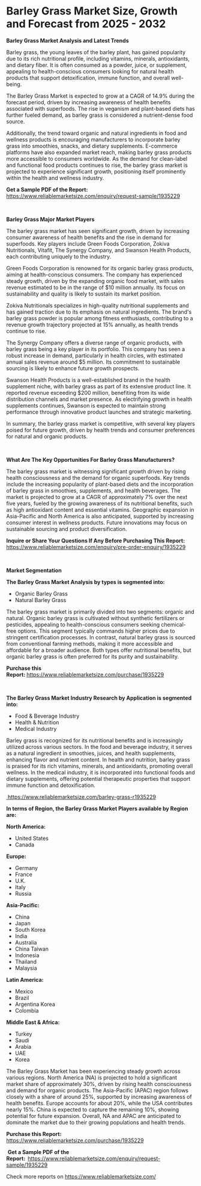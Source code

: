 <p><h1>Barley Grass Market Size, Growth and Forecast from 2025 - 2032</h1></p><p><strong>Barley Grass Market Analysis and Latest Trends</strong></p>
<p><p>Barley grass, the young leaves of the barley plant, has gained popularity due to its rich nutritional profile, including vitamins, minerals, antioxidants, and dietary fiber. It is often consumed as a powder, juice, or supplement, appealing to health-conscious consumers looking for natural health products that support detoxification, immune function, and overall well-being.</p><p>The Barley Grass Market is expected to grow at a CAGR of 14.9% during the forecast period, driven by increasing awareness of health benefits associated with superfoods. The rise in veganism and plant-based diets has further fueled demand, as barley grass is considered a nutrient-dense food source. </p><p>Additionally, the trend toward organic and natural ingredients in food and wellness products is encouraging manufacturers to incorporate barley grass into smoothies, snacks, and dietary supplements. E-commerce platforms have also expanded market reach, making barley grass products more accessible to consumers worldwide. As the demand for clean-label and functional food products continues to rise, the barley grass market is projected to experience significant growth, positioning itself prominently within the health and wellness industry.</p></p>
<p><strong>Get a Sample PDF of the Report:&nbsp;</strong> <a href="https://www.reliablemarketsize.com/enquiry/request-sample/1935229?utm_campaign=3254&utm_medium=2&utm_source=Github&utm_content=ia&utm_term=02042025&utm_id=barley-grass">https://www.reliablemarketsize.com/enquiry/request-sample/1935229</a></p>
<p>&nbsp;</p>
<p><strong>Barley Grass Major Market Players</strong></p>
<p><p>The barley grass market has seen significant growth, driven by increasing consumer awareness of health benefits and the rise in demand for superfoods. Key players include Green Foods Corporation, Zokiva Nutritionals, Vitafit, The Synergy Company, and Swanson Health Products, each contributing uniquely to the industry.</p><p>Green Foods Corporation is renowned for its organic barley grass products, aiming at health-conscious consumers. The company has experienced steady growth, driven by the expanding organic food market, with sales revenue estimated to be in the range of $10 million annually. Its focus on sustainability and quality is likely to sustain its market position.</p><p>Zokiva Nutritionals specializes in high-quality nutritional supplements and has gained traction due to its emphasis on natural ingredients. The brand's barley grass powder is popular among fitness enthusiasts, contributing to a revenue growth trajectory projected at 15% annually, as health trends continue to rise.</p><p>The Synergy Company offers a diverse range of organic products, with barley grass being a key player in its portfolio. This company has seen a robust increase in demand, particularly in health circles, with estimated annual sales revenue around $5 million. Its commitment to sustainable sourcing is likely to enhance future growth prospects.</p><p>Swanson Health Products is a well-established brand in the health supplement niche, with barley grass as part of its extensive product line. It reported revenue exceeding $200 million, benefiting from its wide distribution channels and market presence. As electrifying growth in health supplements continues, Swanson is expected to maintain strong performance through innovative product launches and strategic marketing.</p><p>In summary, the barley grass market is competitive, with several key players poised for future growth, driven by health trends and consumer preferences for natural and organic products.</p></p>
<p>&nbsp;</p>
<p><strong>What Are The Key Opportunities For Barley Grass Manufacturers?</strong></p>
<p><p>The barley grass market is witnessing significant growth driven by rising health consciousness and the demand for organic superfoods. Key trends include the increasing popularity of plant-based diets and the incorporation of barley grass in smoothies, supplements, and health beverages. The market is projected to grow at a CAGR of approximately 7% over the next five years, fueled by the growing awareness of its nutritional benefits, such as high antioxidant content and essential vitamins. Geographic expansion in Asia-Pacific and North America is also anticipated, supported by increasing consumer interest in wellness products. Future innovations may focus on sustainable sourcing and product diversification.</p></p>
<p><strong>Inquire or Share Your Questions If Any Before Purchasing This Report:</strong> <a href="https://www.reliablemarketsize.com/enquiry/pre-order-enquiry/1935229?utm_campaign=3254&utm_medium=2&utm_source=Github&utm_content=ia&utm_term=02042025&utm_id=barley-grass">https://www.reliablemarketsize.com/enquiry/pre-order-enquiry/1935229</a></p>
<p>&nbsp;</p>
<p><strong>Market Segmentation</strong></p>
<p><strong>The Barley Grass Market Analysis by types is segmented into:</strong></p>
<p><ul><li>Organic Barley Grass</li><li>Natural Barley Grass</li></ul></p>
<p><p>The barley grass market is primarily divided into two segments: organic and natural. Organic barley grass is cultivated without synthetic fertilizers or pesticides, appealing to health-conscious consumers seeking chemical-free options. This segment typically commands higher prices due to stringent certification processes. In contrast, natural barley grass is sourced from conventional farming methods, making it more accessible and affordable for a broader audience. Both types offer nutritional benefits, but organic barley grass is often preferred for its purity and sustainability.</p></p>
<p><strong>Purchase this Report:&nbsp;</strong><a href="https://www.reliablemarketsize.com/purchase/1935229?utm_campaign=3254&utm_medium=2&utm_source=Github&utm_content=ia&utm_term=02042025&utm_id=barley-grass">https://www.reliablemarketsize.com/purchase/1935229</a></p>
<p>&nbsp;</p>
<p><strong>The Barley Grass Market Industry Research by Application is segmented into:</strong></p>
<p><ul><li>Food & Beverage Industry</li><li>Health & Nutrition</li><li>Medical Industry</li></ul></p>
<p><p>Barley grass is recognized for its nutritional benefits and is increasingly utilized across various sectors. In the food and beverage industry, it serves as a natural ingredient in smoothies, juices, and health supplements, enhancing flavor and nutrient content. In health and nutrition, barley grass is praised for its rich vitamins, minerals, and antioxidants, promoting overall wellness. In the medical industry, it is incorporated into functional foods and dietary supplements, offering potential therapeutic properties that support immune function and detoxification.</p></p>
<p><a href="https://www.reliablemarketsize.com/barley-grass-r1935229?utm_campaign=3254&utm_medium=2&utm_source=Github&utm_content=ia&utm_term=02042025&utm_id=barley-grass">&nbsp;https://www.reliablemarketsize.com/barley-grass-r1935229</a></p>
<p><strong>In terms of Region, the Barley Grass Market Players available by Region are:</strong></p>
<p>
    <p> <strong> North America: </strong>
        <ul>
            <li>United States</li>
            <li>Canada</li>
        </ul>
        </p> 
    <p> <strong> Europe: </strong>
        <ul>
            <li>Germany</li>
            <li>France</li>
            <li>U.K.</li>
            <li>Italy</li>
            <li>Russia</li>
        </ul>
        </p> 
    <p> <strong> Asia-Pacific: </strong>
        <ul>
            <li>China</li>
            <li>Japan</li>
            <li>South Korea</li>
            <li>India</li>
            <li>Australia</li>
            <li>China Taiwan</li>
            <li>Indonesia</li>
            <li>Thailand</li>
            <li>Malaysia</li>
        </ul>
        </p> 
    <p> <strong> Latin America: </strong>
        <ul>
            <li>Mexico</li>
            <li>Brazil</li>
            <li>Argentina Korea</li>
            <li>Colombia</li>
        </ul>
        </p> 
    <p> <strong> Middle East & Africa: </strong>
        <ul>
            <li>Turkey</li>
            <li>Saudi</li>
            <li>Arabia</li>
            <li>UAE</li>
            <li>Korea</li>
        </ul>
    </p>
    </p>
<p><p>The Barley Grass Market has been experiencing steady growth across various regions. North America (NA) is projected to hold a significant market share of approximately 30%, driven by rising health consciousness and demand for organic products. The Asia-Pacific (APAC) region follows closely with a share of around 25%, supported by increasing awareness of health benefits. Europe accounts for about 20%, while the USA contributes nearly 15%. China is expected to capture the remaining 10%, showing potential for future expansion. Overall, NA and APAC are anticipated to dominate the market due to their growing populations and health trends.</p></p>
<p><strong>Purchase this Report: </strong><a href="https://www.reliablemarketsize.com/purchase/1935229?utm_campaign=3254&utm_medium=2&utm_source=Github&utm_content=ia&utm_term=02042025&utm_id=barley-grass">https://www.reliablemarketsize.com/purchase/1935229</a></p>
<p>&nbsp;<strong>Get a Sample PDF of the Report:&nbsp;&nbsp;</strong><a href="https://www.reliablemarketsize.com/enquiry/request-sample/1935229?utm_campaign=3254&utm_medium=2&utm_source=Github&utm_content=ia&utm_term=02042025&utm_id=barley-grass">https://www.reliablemarketsize.com/enquiry/request-sample/1935229</a></p>
<p><strong></strong></p>
<p>Check more reports on <a href="https://www.reliablemarketsize.com/?utm_campaign=3254&utm_medium=2&utm_source=Github&utm_content=ia&utm_term=02042025&utm_id=barley-grass">https://www.reliablemarketsize.com/</a></p>